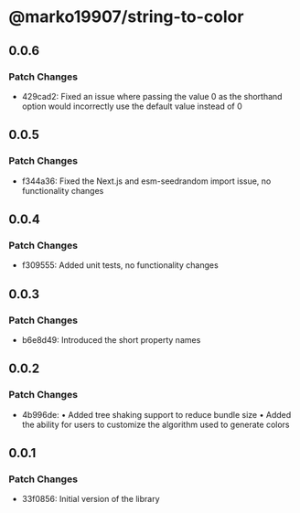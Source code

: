 # @marko19907/string-to-color

## 0.0.6

### Patch Changes

- 429cad2: Fixed an issue where passing the value 0 as the shorthand option would incorrectly use the default value instead of 0

## 0.0.5

### Patch Changes

- f344a36: Fixed the Next.js and esm-seedrandom import issue, no functionality changes

## 0.0.4

### Patch Changes

- f309555: Added unit tests, no functionality changes

## 0.0.3

### Patch Changes

- b6e8d49: Introduced the short property names

## 0.0.2

### Patch Changes

- 4b996de: • Added tree shaking support to reduce bundle size
  • Added the ability for users to customize the algorithm used to generate colors

## 0.0.1

### Patch Changes

- 33f0856: Initial version of the library
